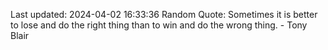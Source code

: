 Last updated: 2024-04-02 16:33:36
Random Quote: Sometimes it is better to lose and do the right thing than to win and do the wrong thing. - Tony Blair